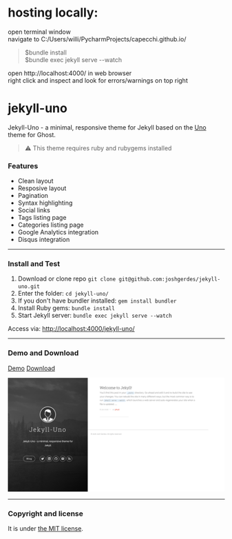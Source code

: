 # hosting locally:
open terminal window  
navigate to C:/Users/willi/PycharmProjects/capecchi.github.io/

>$bundle install  
>$bundle exec jekyll serve --watch

open http://localhost:4000/ in web browser  
right click and inspect and look for errors/warnings on top right

# jekyll-uno

Jekyll-Uno - a minimal, responsive theme for Jekyll based on the [Uno](https://github.com/daleanthony/Uno) theme for Ghost.

> :warning:
  This theme requires ruby and rubygems installed

### Features

* Clean layout
* Resposive layout
* Pagination
* Syntax highlighting
* Social links
* Tags listing page
* Categories listing page
* Google Analytics integration
* Disqus integration

---

### Install and Test

1. Download or clone repo `git clone git@github.com:joshgerdes/jekyll-uno.git`
2. Enter the folder: `cd jekyll-uno/`
3. If you don't have bundler installed: `gem install bundler`
3. Install Ruby gems: `bundle install`
4. Start Jekyll server: `bundle exec jekyll serve --watch`

Access via: [http://localhost:4000/jekyll-uno/](http://localhost:4000/jekyll-uno/)

---

### Demo and Download

[Demo](http://joshgerdes.com/jekyll-uno/)
[Download](https://github.com/joshgerdes/jekyll-uno/archive/master.zip)

![jekyll-uno - free Jekyll theme](/screenshot.png)

---

### Copyright and license

It is under [the MIT license](/LICENSE).